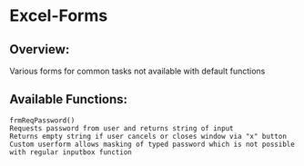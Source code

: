 # Excel-Forms

## Overview:
Various forms for common tasks not available with default functions

## Available Functions:
    frmReqPassword()
    Requests password from user and returns string of input
    Returns empty string if user cancels or closes window via "x" button
    Custom userform allows masking of typed password which is not possible
    with regular inputbox function
